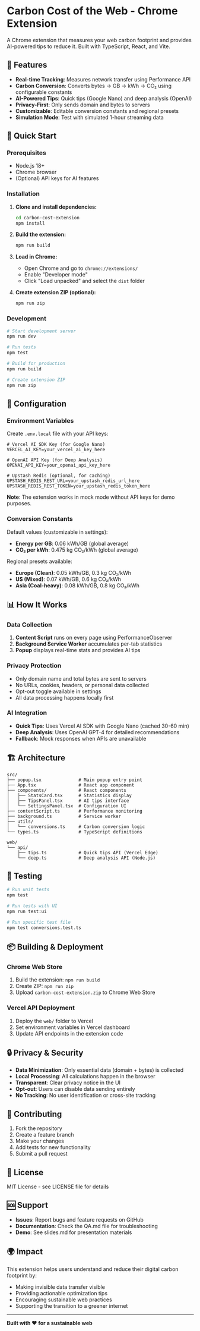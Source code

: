 # Carbon Cost of the Web - Chrome Extension

A Chrome extension that measures your web carbon footprint and provides AI-powered tips to reduce it. Built with TypeScript, React, and Vite.

## 🌱 Features

- **Real-time Tracking**: Measures network transfer using Performance API
- **Carbon Conversion**: Converts bytes → GB → kWh → CO₂ using configurable constants
- **AI-Powered Tips**: Quick tips (Google Nano) and deep analysis (OpenAI)
- **Privacy-First**: Only sends domain and bytes to servers
- **Customizable**: Editable conversion constants and regional presets
- **Simulation Mode**: Test with simulated 1-hour streaming data

## 🚀 Quick Start

### Prerequisites

- Node.js 18+ 
- Chrome browser
- (Optional) API keys for AI features

### Installation

1. **Clone and install dependencies:**
   ```bash
   cd carbon-cost-extension
   npm install
   ```

2. **Build the extension:**
   ```bash
   npm run build
   ```

3. **Load in Chrome:**
   - Open Chrome and go to `chrome://extensions/`
   - Enable "Developer mode"
   - Click "Load unpacked" and select the `dist` folder

4. **Create extension ZIP (optional):**
   ```bash
   npm run zip
   ```

### Development

```bash
# Start development server
npm run dev

# Run tests
npm test

# Build for production
npm run build

# Create extension ZIP
npm run zip
```

## 🔧 Configuration

### Environment Variables

Create `.env.local` file with your API keys:

```env
# Vercel AI SDK Key (for Google Nano)
VERCEL_AI_KEY=your_vercel_ai_key_here

# OpenAI API Key (for Deep Analysis)
OPENAI_API_KEY=your_openai_api_key_here

# Upstash Redis (optional, for caching)
UPSTASH_REDIS_REST_URL=your_upstash_redis_url_here
UPSTASH_REDIS_REST_TOKEN=your_upstash_redis_token_here
```

**Note**: The extension works in mock mode without API keys for demo purposes.

### Conversion Constants

Default values (customizable in settings):
- **Energy per GB**: 0.06 kWh/GB (global average)
- **CO₂ per kWh**: 0.475 kg CO₂/kWh (global average)

Regional presets available:
- **Europe (Clean)**: 0.05 kWh/GB, 0.3 kg CO₂/kWh
- **US (Mixed)**: 0.07 kWh/GB, 0.6 kg CO₂/kWh  
- **Asia (Coal-heavy)**: 0.08 kWh/GB, 0.8 kg CO₂/kWh

## 📊 How It Works

### Data Collection
1. **Content Script** runs on every page using PerformanceObserver
2. **Background Service Worker** accumulates per-tab statistics
3. **Popup** displays real-time stats and provides AI tips

### Privacy Protection
- Only domain name and total bytes are sent to servers
- No URLs, cookies, headers, or personal data collected
- Opt-out toggle available in settings
- All data processing happens locally first

### AI Integration
- **Quick Tips**: Uses Vercel AI SDK with Google Nano (cached 30-60 min)
- **Deep Analysis**: Uses OpenAI GPT-4 for detailed recommendations
- **Fallback**: Mock responses when APIs are unavailable

## 🏗️ Architecture

```
src/
├── popup.tsx              # Main popup entry point
├── App.tsx                # React app component
├── components/            # React components
│   ├── StatsCard.tsx      # Statistics display
│   ├── TipsPanel.tsx      # AI tips interface
│   └── SettingsPanel.tsx  # Configuration UI
├── contentScript.ts       # Performance monitoring
├── background.ts          # Service worker
├── utils/
│   └── conversions.ts     # Carbon conversion logic
└── types.ts               # TypeScript definitions

web/
└── api/
    ├── tips.ts            # Quick tips API (Vercel Edge)
    └── deep.ts            # Deep analysis API (Node.js)
```

## 🧪 Testing

```bash
# Run unit tests
npm test

# Run tests with UI
npm run test:ui

# Run specific test file
npm test conversions.test.ts
```

## 📦 Building & Deployment

### Chrome Web Store
1. Build the extension: `npm run build`
2. Create ZIP: `npm run zip`
3. Upload `carbon-cost-extension.zip` to Chrome Web Store

### Vercel API Deployment
1. Deploy the `web/` folder to Vercel
2. Set environment variables in Vercel dashboard
3. Update API endpoints in the extension code

## 🔒 Privacy & Security

- **Data Minimization**: Only essential data (domain + bytes) is collected
- **Local Processing**: All calculations happen in the browser
- **Transparent**: Clear privacy notice in the UI
- **Opt-out**: Users can disable data sending entirely
- **No Tracking**: No user identification or cross-site tracking

## 🤝 Contributing

1. Fork the repository
2. Create a feature branch
3. Make your changes
4. Add tests for new functionality
5. Submit a pull request

## 📄 License

MIT License - see LICENSE file for details

## 🆘 Support

- **Issues**: Report bugs and feature requests on GitHub
- **Documentation**: Check the QA.md file for troubleshooting
- **Demo**: See slides.md for presentation materials

## 🌍 Impact

This extension helps users understand and reduce their digital carbon footprint by:
- Making invisible data transfer visible
- Providing actionable optimization tips
- Encouraging sustainable web practices
- Supporting the transition to a greener internet

---

**Built with ❤️ for a sustainable web**
